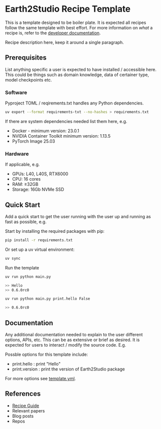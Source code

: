 # Earth2Studio Recipe Template

This is a template designed to be boiler plate.
It is expected all recipes follow the same template with best effort.
For more information on *what* a recipe is, refer to the [developer documentation](https://nvidia.github.io/earth2studio/userguide/developer/overview.html).

Recipe description here, keep it around a single paragraph.

## Prerequisites

List anything specific a user is expected to have installed / accessible here.
This could be things such as domain knowledge, data of certainer type, model checkpoints
etc.

### Software

Pyproject TOML / reqirements.txt handles any Python dependencies.

```bash
uv export --format requirements-txt --no-hashes > requirements.txt
```

If there are system dependencies needed list them here, e.g.

- Docker - minimum version: 23.0.1
- NVIDIA Container Toolkit minimum version: 1.13.5
- PyTorch Image 25.03

### Hardware

If applicable, e.g.

- GPUs: L40, L40S, RTX6000
- CPU: 16 cores
- RAM: ≥32GB
- Storage: 16Gb NVMe SSD

## Quick Start

Add a quick start to get the user running with the user up and running as fast as
possible, e.g.

Start by installing the required packages with pip:

```bash
pip install -r requirements.txt
```

Or set up a uv virtual environment:

```bash
uv sync
```

Run the template

```bash
uv run python main.py

>> Hello
>> 0.6.0rc0

uv run python main.py print.hello False

>> 0.6.0rc0
```

## Documentation

Any additional documentation needed to explain to the user different options, APIs, etc.
This can be as extensive or brief as desired.
It is expected for users to interact / modify the source code.
E.g.

Possble options for this template include:

- print.hello : print "Hello"
- print.version : print the version of Earth2Studio package

For more options see [template.yml](cfg/template.yml).

## References

- [Recipe Guide](https://nvidia.github.io/earth2studio/userguide/developer/recipes.html)
- Relevant papers
- Blog posts
- Repos
